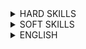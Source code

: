 <details> <summary>HARD SKILLS</summary><blockquote>

<details><summary>Development</summary><blockquote>

<details><summary>Java Development</summary><blockquote>

<details><summary>Java Software Design</summary><blockquote>

Expected for selected level:
<details><summary>GOF Patterns - Novice</summary><blockquote>
This is a dropdown with text!
</blockquote></details>

<details><summary>Aspect-oriented programming</summary><blockquote>
This is a dropdown with text!
</blockquote></details>

<details><summary>GOF Patterns - Intermediate</summary><blockquote>
This is a dropdown with text!
</blockquote></details>

<details><summary>OOP design principles</summary><blockquote>
This is a dropdown with text!
</blockquote></details>

<details><summary>Functional programming</summary><blockquote>
This is a dropdown with text!
</blockquote></details>

Optional for selected level:
<details><summary>Reactive design/programming</summary><blockquote>
This is a dropdown with text!
</blockquote></details>

</blockquote></details>

<details><summary>Java SE Development</summary><blockquote>
  
<details><summary>Core Java Development</summary><blockquote>

**_Expected for selected level:_**

<details><summary>Java and XML - Novice</summary><blockquote>
  
---  
Success criteria:
+ Understand the concept of marshalling / unmarshalling
+ Understand XML parsing concepts
---
Materials:
Java & XML
+ https://www.ntu.edu.sg/home/ehchua/programming/java/J6d_xml.html
+ https://docs.oracle.com/javase/tutorial/jaxb/TOC.html
+ http://www.oracle.com/technetwork/articles/javase/index-140168.html
+ https://www.javatpoint.com/jaxb-unmarshalling-example
+ https://examples.javacodegeeks.com/core-java/xml/bind/jaxb-unmarshal-example/
---
</blockquote></details>

<details><summary>Java Collections overview</summary><blockquote>

---
Success criteria:
+ Know all basic interfaces (List, Set, Map) and understand their differences
+ Know implementations of these interfaces from JDK and their behavior
---
Materials:
+ [Collections.compare:JDK, Eclipse, Guava, Apache](https://youtu.be/QwZF8xQHlxE?t=2504)
+ [Collections Framework Overview](https://docs.oracle.com/javase/8/docs/technotes/guides/collections/overview.html)
+ [Java Collections Framework](http://www.tutorialspoint.com/java/java_collections.htm)
+ [Java Collections Framework summary table](http://www.codejava.net/java-core/collections/java-collections-framework-summary-table)
+ [Java collections overview](http://tutorials.jenkov.com/java-collections/overview.html)
+ [Java collections overview](https://en.wikiversity.org/wiki/Java_Collections_Overview)
---
</blockquote></details>

<details><summary>Java IO</summary><blockquote>

---
Success criteria:
+ Know Java serialization approaches
+ Reader/Writer vs Stream
---
Materials:
+ [Introduction to Java Serialization](https://www.baeldung.com/java-serialization)
+ [java.io Quick Reference](http://www.cs101.org/ipij/io-reference.html)
---
</blockquote></details>

<details><summary>Java Language Fundamentals</summary><blockquote>

---
Success criteria:
+ Understand OOP concepts
+ Know language syntax and constructions
+ Understand visibility modifiers, exception handling
+ Be aware of java.lang.*classes
---
Materials:
+ [Java - Basic Syntax](http://www.tutorialspoint.com/java/java_basic_syntax.htm)
+ [Java Language Specification > Chapter 18. Syntax](https://docs.oracle.com/javase/specs/jls/se7/html/jls-18.html)
+ [Java Language Specification > Chapter 19. Syntax](https://docs.oracle.com/javase/specs/jls/se8/html/jls-19.html)
+ [Java Programming Cheatsheet](http://introcs.cs.princeton.edu/java/11cheatsheet/)
+ [Some Java Syntax for Applications](http://www.willamette.edu/~gorr/classes/cs231/lectures/chp2.htm)
---
</blockquote></details>

<details><summary>Java Management Extensions (JMX) - Novice</summary><blockquote>

---
Success criteria:
+ Terms
+ Manageable Resource
+ Mbean
+ MBean Server
+ Accessing Mbeans
---
Materials:
+ [Essentials of the JMX API](http://docs.oracle.com/javase/1.5.0/docs/guide/jmx/tutorial/essential.html)
+ [Getting Started with Java Management Extensions (JMX)](http://www.oracle.com/technetwork/articles/javase/jmx-138825.html)
---
</blockquote></details>

<details><summary>Java Security, overview</summary><blockquote>

---
Success criteria:
+ Java Security Overview (hashing, signing, cryptography)
---
Materials:
+ [Java Security API](http://journals.ecs.soton.ac.uk/java/tutorial/security1.1/overview/index.html)
+ [Overview of Java Security Models](https://docs.oracle.com/cd/E12839_01/core.1111/e10043/introjps.htm)
---
</blockquote></details>

<details><summary>Multithreading: classic model and concurrency - Novice</summary><blockquote>

---
Success criteria:
+ Synchronized keyword (static vs non-static method, synchronized block)
+ volatile keyword, gotchas with 64-bit values
+ wait/notify/notifyAll, sleep, yeild
+ Starting new thread (start vs run), Runnable interface
+ Daemon Threads + JVM shutdown
+ Shutdown Hooks
+ Thread Groups
---
Materials:
+ [The Java Tutorials: Concurrency](https://docs.oracle.com/javase/tutorial/essential/concurrency/)
---
</blockquote></details>

<details><summary>The Java Database Connectivity API (JDBC), basics</summary><blockquote>

---
Success criteria:
+ Establishing a Connection
+ Using Callable Statements
+ Using Prepared Statements
+ Protecting from SQL injections
---
Materials:
+ [Java JDBC Tutorial - Part 0: Overview](https://www.youtube.com/watch?v=8-iQDUl10vM)
+ [Processing SQL Statements with JDBC](https://docs.oracle.com/javase/tutorial/jdbc/basics/processingsqlstatements.html)
---
</blockquote></details>

<details><summary>Java and XML - Intermediate</summary><blockquote>

---
Success criteria:
+ Be able to compare DOM / SAX / StAX / JAXB and select the most appropriate for the problem
+ Be able to customize XML processing operations
+ Know what is XPath and when to use it
+ Be aware of XSLT and its use cases
+ XSDs and DTDs
---
Materials:
+ [Document Object Model (DOM)](https://www.youtube.com/watch?v=ABIEmAyKtls)
+ [Extensible Stylesheet Language Transformations (XSLT/XPath), Xpath](https://www.youtube.com/watch?v=GCHfgJFzvKk)
+ [Generate XML Schema from Java class using 'schemagen' tool](http://theopentutorials.com/post/uncategorized/generate-xml-schema-from-java-class-using-schemagen-tool/)
+ [Java API for XML Processing (JAXP)](http://homepages.inf.ed.ac.uk/stg/teaching/ec/slides/jaxp.pdf)
+ [Java API for XML Processing (JAXP), in practice](http://www.ibm.com/developerworks/ru/library/x-stax1/)
+ [JAXB tutorial part 1: XML Binding explained : javavids](https://www.youtube.com/watch?v=4J_ytgQ96Kg)
+ [Simple API for XML (SAX)](https://xerces.apache.org/xerces2-j/faq-sax.html#faq-1)
+ [Simple API for XML (SAX)](http://www.saxproject.org/quickstart.html)
+ [Streaming API for XML (StAX)](https://docs.oracle.com/javase/tutorial/jaxp/stax/why.html)
---
</blockquote></details>

<details><summary>Java Collections day-to-day usage</summary><blockquote>

---
Success criteria:
+ Understand implementation details of concrete classes
---
Materials:
+ [Java Collections](http://www.benchresources.net/interview-question-on-java-collection-framework-overview/)
+ [Java collections overview](http://java-performance.info/java-collections-overview/)
---
</blockquote></details>

<details><summary>Java Management Extensions (JMX) - Intermediate</summary><blockquote>

---
Success criteria:
+ JMX Agent
+ Instrumentation
+ JMX API
---
Materials:
+ [Using JMX Agents](https://docs.oracle.com/javase/8/docs/technotes/guides/jmx/overview/agent.html)
---
</blockquote></details>

<details><summary>Java Naming & Directory Interface (JNDI)</summary><blockquote>

---
Success criteria:
+ JNDI Overview
+ JNDI Context
+ JNDI Environment
+ Binding Objects
+ Type Inference
---
Materials:
+ [Java Naming and Directory Interface (JNDI)](http://docs.oracle.com/javase/8/docs/technotes/guides/jndi/)
+ [Naming and Directory Concepts](https://docs.oracle.com/javase/tutorial/jndi/concepts/index.html)
---
</blockquote></details>

<details><summary>Java NIO - Intermediate</summary><blockquote>

---
Success criteria:
+ NIO files
---
Materials:
+ [Java NIO files tutorial (Oracle site)](https://docs.oracle.com/javase/tutorial/essential/io/fileio.html)
---
</blockquote></details>

<details><summary>Multithreading: classic model and concurrency - Intermediate</summary><blockquote>

---
Success criteria:
+ Standard Executors (Single-Thread, Fixed, Pooled)
+ Scheduled executor
+ Callable/Future interface
+ ReentrantLock, ReentrantReadWriteLock
+ Atomic* (Integer, Boolean, etc)
+ Concurrent collections: CopyOnWriteArrayList/Set, ConcurrentSkipListMap/Set, ConcurrentHashMap
+ Thread States
+ BlockingQueues/Dequeues (Linked*, Array*, Priority*,etc...)
---
Materials:
+ [Java Concurrency Essentials Tutorial](https://www.javacodegeeks.com/2015/09/java-concurrency-essentials.html)
+ [Java Concurrent Animated](https://sourceforge.net/projects/javaconcurrenta)
---
</blockquote></details>

<details><summary>The Java Database Connectivity API (JDBC), in practice</summary><blockquote>

---
Success criteria:
+ Using Transactions
+ Obtaining metadata
+ Batch Processing
---
Materials:
+ [An Introduction to Java Database (JDBC) Programming](http://www.ntu.edu.sg/home/ehchua/programming/java/JDBC_Basic.html)
+ [JDBC Performance Tuning](http://www.simplecodestuffs.com/jdbc-performance-tuning/)
+ [JDBC - Transactions](http://www.tutorialspoint.com/jdbc/jdbc-transactions.htm)
+ [Using SQLXML Objects](https://docs.oracle.com/javase/tutorial/jdbc/basics/sqlxml.html)
---
</blockquote></details>

<details><summary>Java and XML - Advanced</summary><blockquote>

---
Success criteria:
+ Schema generation (schemagen)
+ Mapping cyclic references to XML
+ Dealing with large documents, performance and thread-safety
+ When to Use StAX
+ Streaming versus DOM
+ Pull Parsing versus Push Parsing
+ StAX Use Cases
+ Comparing StAX to Other JAXP APIs
+ StAX API
+ Cursor API
+ Iterator API
+ Iterator Event Types
+ Event Mapping
---
Materials:
+ [Trail: Java API for XML Processing (JAXP)](https://docs.oracle.com/javase/tutorial/jaxp/)
---
</blockquote></details>

<details><summary>Java Management Extensions (JMX) - Advanced</summary><blockquote>

---
Success criteria:
+ JMX Connectors
+ Lookup Services
+ Configuration
+ JMX Security
---
Materials:
+ [MX: Much More Than Just Application Monitoring](https://www.youtube.com/watch?v=aKGYa6Y9r60)
---
</blockquote></details>

<details><summary>Java Memory Model</summary><blockquote>

---
Success criteria:
+ Synchronizes-With rule
+ Happens-Before rule
+ synchronized keyword semantics
+ volatile keyword semantics
+ final fields visibility
---
Materials:
+ [JLS Chapter 17](https://docs.oracle.com/javase/specs/jls/se7/html/jls-17.html)  
---
</blockquote></details>

<details><summary>Java NIO - Advanced</summary><blockquote>

---
Success criteria:
+ Java NIO vs. IO
+ NIO network programming
---
Materials:
+ [Java NIO vs. IO](http://tutorials.jenkov.com/java-nio/index.html)
---
</blockquote></details>

<details><summary>Multithreading: classic model and concurrency - Advanced</summary><blockquote>

---
Success criteria:
+ Semaphore, Phaser, CountdownLatch, CyclicBarrier
+ Fork/Join pool
+ Self-Monitoring, Deadlock detection, long wait detection (over JMX)
---
Materials:
+ [Java Concurrency Utilities](http://tutorials.jenkov.com/java-util-concurrent/index.html)
---
</blockquote></details>

<details><summary>The Java Database Connectivity API (JDBC), advanced</summary><blockquote>

---
Success criteria:
+ Using Advanced Data Types (large objects, arrays, etc.)
+ Streaming Large Portions of Data
+ Transaction Isolation Levels
+ Safepoints
---
</blockquote></details>

**_Optional for selected level:_**

<details><summary>Authentication and Access Control</summary><blockquote>

---
Success criteria:
+ Java Authentication and Authorization Service (JAAS)
+ Signature Timestamp Support
---
Materials:
+ [JAAS Tutorials](http://www.cs.lafayette.edu/docs/java/guide/security/jaas/tutorials/index.html)
---
</blockquote></details>

<details><summary>Cryptography in Java</summary><blockquote>

---
Success criteria:
+ Java Cryptography Architecture(JCA)
+ Java Cryptographic Extension (JCE)
---
Materials:
+ [Java Cryptography Architecture](https://docs.oracle.com/javase/10/security/java-cryptography-architecture-jca-reference-guide.htm)
---
</blockquote></details>

<details><summary>Java Security, advanced</summary><blockquote>

---
Success criteria:
+ Security Architecture
+ Standard Algorithm
+ Oracle Providers
+ Policy Permissions
+ Default Policy Implementation and Policy File Syntax
+ API for Privileged Blocks
+ Security Managers
+ Security for Rich Internet Applications (RIAs)
+ Troubleshooting Security
+ The XML Digital Signature
---
</blockquote></details>

<details><summary>Lock-free programming</summary><blockquote>

---
Success criteria:
+ Difference from the approach with locks
+ Atomic operations, CAS, spinlocks, ABA problem
+ Lock-structures (queue, stack, map)
---
</blockquote></details>

<details><summary>Public Key Infrastructure (PKI)</summary><blockquote>

---
Success criteria:
+ X.509 Certificate and Certificate Revocations Lists (CRLs)
+ Java CertPath API
+ On-Line Certificate Status Protocol (OCSP)
+ Java PKCS#11 Reference Guide
---
Materials:
+ [Public Key Infrastructure (PKI)](https://www.youtube.com/watch?v=GQVSpHDfW4s)
---
</blockquote></details>

<details><summary>Secure Communications</summary><blockquote>

---
Success criteria:
+ Java Secure Socket Extension(JSSE)
+ Java GSS-API(JGSS)
+ Java SASL API
---
Materials:
+ [Support Readiness Document for Java Secure Socket Extension 1.0.1](http://ls7-www.cs.uni-dortmund.de/doc2/ersticd/dokumentation/supportreadiness/JSSE_SRD.pdf)
---
</blockquote></details>

</blockquote></details>

<details><summary>JVM, JDK and Tools</summary><blockquote>

**_Expected for selected level:_**

<details><summary>Classloading - Intermediate</summary><blockquote>

---
Success criteria:
+ Bootstrap, System and Extension classloaders
+ Current and Context Classloaders
+ How a class is loaded within JVM
---
Materials:
+ [Loading, Linking, and Initializing](https://docs.oracle.com/javase/specs/jvms/se7/html/jvms-5.html)
---
</blockquote></details>

<details><summary>Garbage Collection in Java</summary><blockquote>

---
Success criteria:
+ Available Collectors
+ Parallel Collector
+ Concurrent Collector
+ Sizing the Generations
---
Materials:
+ [Java Garbage Collection Basics](http://www.oracle.com/webfolder/technetwork/tutorials/obe/java/gc01/index.html)
+ [Java Garbage Collection Handbook](https://plumbr.io/java-garbage-collection-handbook)
+ [Java SE 8 HotSpot Virtual Machine Garbage Collection Tuning](https://docs.oracle.com/javase/10/gctuning/toc.htm)
---
</blockquote></details>

<details><summary>HotSpot Ergonomics</summary><blockquote>

---
Success criteria:
+ Garbage collector
+ Heap size
+ Runtime compiler
---
</blockquote></details>

<details><summary>HotSpot Performance and Tuning</summary><blockquote>

---
Success criteria:
+ Memory and Garbage Collection
+ Startup and Runtime Performance Optimization
+ Heap Monitoring
+ Thread Monitoring
+ Analysis Tools
---
Materials:
+ [Introduction to HotSpot JVM Performance and Tuning](https://www.ibm.com/support/knowledgecenter/SS3JSW_6.0.0/performance/performance/integrator/SIPM_HotSpotJVMIntro.html?view=embed)
+ [JVM runtime analysis](https://docs.bmc.com/docs/display/public/ars81/JVM+runtime+analysis)
+ [Tuning Java Virtual Machines (JVMs)](https://docs.oracle.com/cd/E24329_01/web.1211/e24390/jvm_tuning.htm#PERFM150)
---
</blockquote></details>

<details><summary>HotSpot VM overview</summary><blockquote>

---
Success criteria:
+ Engine Architecture
+ Command Line Options
---
Materials:
+ [The JVM Architecture Explained](https://dzone.com/articles/jvm-architecture-explained)
---
</blockquote></details>

<details><summary>Java Troubleshooting, Profiling, Monitoring and Management Tools</summary><blockquote>

---
Success criteria:
+ jconsole, Java Visual VM
+ Java Mission Control, Java Flight Recorder
---
Materials:
+ [Java Troubleshooting, Profiling, Monitoring and Management Tools](https://docs.oracle.com/javase/8/docs/technotes/tools/unix/s8-management-tools.html#sthref275)
---
</blockquote></details>

<details><summary>Classloading - Advanced</summary><blockquote>

---
Success criteria:
+ Implementing your own classloader
+ Classloading within application servers
+ Classloading and OSGi
---
Materials:
+ [Add link]()
---
</blockquote></details>

**_Optional for selected level:_**

<details><summary>Create and Build Applications</summary><blockquote>

---
Success criteria:
+ extcheck, jdeps, java, javah, jdb
---
Materials:
+ [Create and Build Applications](https://docs.oracle.com/javase/8/docs/technotes/tools/unix/s1-create-build-tools.html#sthref31)
---
</blockquote></details>

<details><summary>Internationalization Tools</summary><blockquote>

---
Success criteria:
+ native2ascii
---
Materials:
+ [Internationalization Tools](https://docs.oracle.com/javase/8/docs/technotes/tools/unix/s3-internationalizat-tools.html#sthref162)
---
</blockquote></details>

<details><summary>Java DB</summary><blockquote>

---
Success criteria:
+ Java DB overview
---
Materials:
+ [Add link]()
---
</blockquote></details>

<details><summary>Java Deployment Tools</summary><blockquote>

---
Success criteria:
+ javapackager, pack200, unpack200
---
Materials:
+ [Java Deployment Tools](https://docs.oracle.com/javase/8/docs/technotes/tools/unix/s6-deployment-tools.html#sthref214)
---
</blockquote></details>

<details><summary>Java IDL and RMI-IIOP Tools</summary><blockquote>

---
Success criteria:
+ tnameserv, idlj, orbd, servertool
---
Materials:
+ [Java IDL and RMI-IIOP Tools](https://docs.oracle.com/javase/8/docs/technotes/tools/unix/s5-idl-rmi-iiop.html#sthref183)
---
</blockquote></details>

<details><summary>Java Virtual Machine Tool Interface (JVM TI)</summary><blockquote>

---
Success criteria:
+ Java Virtual Machine Tool Interface (JVM TI) overview
---
Materials:
+ [Add link]()
---
</blockquote></details>

<details><summary>Java Web Services Tools</summary><blockquote>

---
Success criteria:
+ scheamgen, wsgen, wsimport, xjc
---
Materials:
+ [Java Web Services Tools](https://docs.oracle.com/javase/8/docs/technotes/tools/unix/s10-web-services-tools.html#sthref310)
---
</blockquote></details>

<details><summary>Java Web Start Tools</summary><blockquote>

---
Success criteria:
+ javaws
---
Materials:
+ [Java Web Start Tools](https://docs.oracle.com/javase/8/docs/technotes/tools/unix/s7-web-start-tools.html#sthref269)
---
</blockquote></details>

<details><summary>Monitoring Tools</summary><blockquote>

---
Success criteria:
+ jcmd, jps, jstat , jstatd
---
Materials:
+ [Monitoring Tools](https://docs.oracle.com/javase/8/docs/technotes/tools/unix/s9-monitoring-tools.html#sthref282)
---
</blockquote></details>

<details><summary>Remote Method Invocation (RMI) Tools</summary><blockquote>

---
Success criteria:
+ rmic, rmiregistry, rmid, serialver
---
Materials:
+ [Remote Method Invocation (RMI) Tools](https://docs.oracle.com/javase/8/docs/technotes/tools/unix/s4-rmi-tools.html#sthref166)
---
</blockquote></details>

<details><summary>Scripting Tools</summary><blockquote>

---
Success criteria:
+ jjs
+ jrunscript
---
Materials:
+ [Scripting Tools](https://docs.oracle.com/javase/8/docs/technotes/tools/unix/s12-scripting-tools.html#sthref347)
---
</blockquote></details>

<details><summary>Security Tools</summary><blockquote>

---
Success criteria:
+ keytool, jarsigner, policytool, kinit, klist, ktab
---
Materials:
+ [Security Tools](https://docs.oracle.com/javase/8/docs/technotes/tools/unix/s2-security-tools.html#sthref123)
---
</blockquote></details>

<details><summary>The Java Virtual Machine Specification, advanced</summary><blockquote>

---
Success criteria:
+ The class File Format
+ The ClassFile Structure
+ The Internal Form of Names
+ Descriptors
+ The Constant Pool
+ Fields
+ Methods
+ Attributes
+ Format Checking
+ Constraints on Java Virtual Machine code
+ Loading, Linking, and Initializing
+ The Java Virtual Machine Instruction Set
+ HotSpot Engine Architecture
+ HotSpot Thread Implementation (Solaris)
---
Materials:
+ [Add link]()
---
</blockquote></details>

<details><summary>The Java Virtual Machine Specification, basics</summary><blockquote>

---
Success criteria:
+ The Structure of the Java Virtual Machine
+ Classloader subsystem
+ Runtime data areas
+ Execution engine
---
Materials:
+ [The Java Virtual Machine](https://www.artima.com/insidejvm/ed2/jvmP.html)
---
</blockquote></details>

<details><summary>The Java Virtual Machine Specification, in practice</summary><blockquote>

---
Success criteria:
+ Compiling for the Java Virtual Machine
+ ByteCode Format
+ Constants, Local Variables, and Control Constructs representation
+ Arithmetic representation
+ Accessing the Run-Time Constant Pool
+ Receiving Arguments representation
+ Invoking Methods representation
+ Class Instances representation
+ Arrays representation
+ Compiling Switches
+ Operations on the Operand Stack
+ Throwing and Handling Exceptions
+ Compiling finally
+ Synchronization representation
+ Annotations
---
Materials:
+ [Internal architecture of the Java Virtual Machine (JVM) Java SE 7](http://blog.jamesdbloom.com/JVMInternals.html#per_thread)
---
</blockquote></details>

<details><summary>Troubleshooting tools</summary><blockquote>

---
Success criteria:
+ jinfo, jhat, jmap, jsadebugd, jstack
---
Materials:
+ [Troubleshooting tools](https://docs.oracle.com/javase/8/docs/technotes/tools/unix/s9-monitoring-tools.html#sthref282)
---
</blockquote></details>

</blockquote></details>

</blockquote></details>

<details><summary>Java EE Development</summary><blockquote>
This is a dropdown with text!
</blockquote></details>

<details><summary>Java 8</summary><blockquote>

<details><summary>Concurrency</summary><blockquote>
This is a dropdown with text!
</blockquote></details>

<details><summary>Interface’s Default and Static Methods</summary><blockquote>
This is a dropdown with text!
</blockquote></details>

<details><summary>Lambdas and Functional Interfaces</summary><blockquote>
This is a dropdown with text!
</blockquote></details>

<details><summary>Significant Java 8 API changes</summary><blockquote>
This is a dropdown with text!
</blockquote></details>

<details><summary>Streams</summary><blockquote>
This is a dropdown with text!
</blockquote></details>
</blockquote></details>

<details><summary>Application Layer Frameworks</summary><blockquote>

<details><summary>Spring Framework</summary><blockquote>

<details><summary>Spring Core</summary><blockquote>

**_Expected for selected level:_**

<details><summary>Beans, IoC Container</summary><blockquote>

---
Success criteria:
+ Container and Beans overview
+ Dependencies
+ Bean scopes
+ Customizing the nature of a bean
+ Bean definition inheritance
+ Container Extension Points
+ XML based container configuration
+ Annotation-based container configuration
+ Classpath scanning and managed components
+ Using JSR 330 Standard Annotations
+ Java-based container configuration
+ Additional Capabilities of the ApplicationContext
+ The BeanFactory
---
Materials:
+ [Beans, IoC Container](https://docs.spring.io/spring/docs/current/spring-framework-reference/core.html#beans)
+ [Spring Fundamentals](https://www.pluralsight.com/courses/spring-fundamentals)
---
</blockquote></details>

<details><summary>Resources files handling</summary><blockquote>

---
Success criteria:
+ The Resource interface
+ The ResourceLoader
+ Resources as dependencies
+ Application contexts and Resource paths
---
Materials:
+ [Resources files handling](https://docs.spring.io/spring/docs/current/spring-framework-reference/core.html#resources)
---
</blockquote></details>

<details><summary>AOP with Spring - Intermediate</summary><blockquote>

---
Success criteria:
+ AOP Introduction
+ Built in proxying mechanisms
---
Materials:
+ [AOP with Spring - Intermediate](https://docs.spring.io/spring/docs/current/spring-framework-reference/core.html#aop)
---
</blockquote></details>

<details><summary>EJB</summary><blockquote>

---
Success criteria:
+ Accessing EJBs
+ Spring’s EJB implementation support
---
Materials:
+ [EJB](https://docs.spring.io/spring/docs/current/spring-framework-reference/integration.html#ejb)
---
</blockquote></details>

<details><summary>Introduction to Spring Testing</summary><blockquote>

---
Success criteria:
+ Introduction to Spring Testing
+ Unit Testing
+ Integration Testing
+ MVC Test Framework
---
Materials:
+ [Introduction to Spring Testing](https://docs.spring.io/spring/docs/current/spring-framework-reference/testing.html#testing-introduction)
---
</blockquote></details>

<details><summary>JMS</summary><blockquote>

---
Success criteria:
+ Using Spring JMS
+ Sending a Message
+ Receiving a message
---
Materials:
+ [JMS](http://docs.spring.io/spring/docs/current/spring-framework-reference/html/jms.html)
---
</blockquote></details>

<details><summary>Spring MVC Framework</summary><blockquote>

---
Success criteria:
+ The DispatcherServlet
+ Implementing Controllers
+ Handler mappings
+ Resolving views
+ Building URIs
+ Using locales
+ Using themes
+ Spring’s multipart (file upload) support
+ Handling exceptions
+ Web Security
+ Convention over configuration support
+ HTTP caching support
+ Configuring Spring MVC
---
Materials:
+ [Spring MVC Framework](https://docs.spring.io/spring/docs/current/spring-framework-reference/web.html#mvc)
---
</blockquote></details>

<details><summary>Spring.MVC Framework. REST Implementation</summary><blockquote>

---
Success criteria:
+ Creating REST Controllers
+ RestTemplate usage
+ HTTP Message Conversion
+ Async RestTemplate
+ Creating asynchronous controller
---
Materials:
+ [Architecting Web Applications with Spring](https://www.pluralsight.com/courses/architecting-web-applications-spring)
+ [Spring.MVC Framework. REST Implementation(1)](https://docs.spring.io/spring-framework/docs/4.3.13.RELEASE/spring-framework-reference/html/mvc.html#mvc-controller)
+ [Spring.MVC Framework. REST Implementation(2)](https://docs.spring.io/spring-framework/docs/current/spring-framework-reference/web.html#mvc-controller)
+ [Spring.MVC Framework. REST Implementation](https://spring.io/guides/gs/rest-service/)
---
</blockquote></details>

<details><summary>Validation, Data Binding, and Type Conversion</summary><blockquote>

---
Success criteria:
+ Resolving codes to error messages
+ Bean manipulation and the BeanWrapper
+ Spring Type Conversion
+ Spring Field Formatting
+ Configuring a global date & time format
+ Spring Validation
---
Materials:
+ [Validation, Data Binding, and Type Conversion(1)](https://docs.spring.io/spring-framework/docs/4.3.13.RELEASE/spring-framework-reference/html/validation.html)
+ [Validation, Data Binding, and Type Conversion(2)](https://docs.spring.io/spring-framework/docs/current/spring-framework-reference/core.html#validation)
---
</blockquote></details>

<details><summary>AOP with Spring - Advanced</summary><blockquote>

---
Success criteria:
+ @AspectJ support
+ Using AspectJ with Spring applications
+ Schema-based AOP support
+ Mixing aspect types
+ Pointcut API in Spring
+ Advice API in Spring
+ Advisor API in Spring
+ Using the ProxyFactoryBean to create AOP proxies
+ Concise proxy definitions
+ Creating AOP proxies programmatically with the ProxyFactory
+ Manipulating advised objects
+ Using TargetSources
+ Defining new Advice types
---
Materials:
+ [AOP using Spring AOP and AspectJ](https://www.pluralsight.com/courses/aspect-oriented-programming-spring-aspectj)
+ [AOP with Spring - Advanced](https://docs.spring.io/spring/docs/current/spring-framework-reference/core.html#aop-api)
---
</blockquote></details>

<details><summary>Cache Abstraction</summary><blockquote>

---
Success criteria:
+ Declarative annotation-based caching
+ Declarative XML-based caching
+ Configuring the cache storage
+ Plugging-in different back-end caches
---
Materials:
+ [Cache Abstraction](https://docs.spring.io/spring/docs/current/spring-framework-reference/integration.html#cache)
+ [Cache Providers](http://docs.spring.io/spring-boot/docs/current/reference/html/boot-features-caching.html)
---
</blockquote></details>

<details><summary>JMX</summary><blockquote>

---
Success criteria:
+ Exporting your beans to JMX
+ Controlling the management interface of your beans
+ Controlling the ObjectNames for your beans
+ JSR-160 Connectors
+ Accessing MBeans via Proxies
+ Notifications
---
Materials:
+ [JMX](http://docs.spring.io/autorepo/docs/spring/3.2.x/spring-framework-reference/html/jmx.html)
---
</blockquote></details>

<details><summary>Task Execution and Scheduling</summary><blockquote>

---
Success criteria:
+ The Spring TaskExecutor
+ The Spring TaskScheduler
+ Annotation Support
+ The Task Namespace
+ Using the Quartz Scheduler
---
Materials:
+ [Task Execution and Scheduling](https://docs.spring.io/spring/docs/current/spring-framework-reference/integration.html#scheduling)
---
</blockquote></details>

</blockquote></details>

<details><summary>Spring Data</summary><blockquote>
This is a dropdown with text!
</blockquote></details>

<details><summary>Spring Integration</summary><blockquote>
This is a dropdown with text!
</blockquote></details>

<details><summary>Spring Boot</summary><blockquote>
This is a dropdown with text!
</blockquote></details>

<details><summary>Spring Security</summary><blockquote>
This is a dropdown with text!
</blockquote></details>

<details><summary>Spring Cloud</summary><blockquote>
This is a dropdown with text!
</blockquote></details>

<details><summary>Spring Session</summary><blockquote>
This is a dropdown with text!
</blockquote></details>

<details><summary>Spring Batch</summary><blockquote>
This is a dropdown with text!
</blockquote></details>

</blockquote></details>

</blockquote></details>

<details><summary>Java third party libraries</summary><blockquote>
This is a dropdown with text!
</blockquote></details>

<details><summary>Java Data Persistence</summary><blockquote>
This is a dropdown with text!
</blockquote></details>

</blockquote></details>

<details><summary>Database</summary><blockquote>
This is a dropdown with text!
</blockquote></details>

</blockquote></details>

</blockquote></details>



<details>
<summary>SOFT SKILLS</summary><blockquote>

<details><summary>Database</summary><blockquote>
This is a dropdown with text!
</blockquote></details>

</blockquote></details>

<details>
<summary>ENGLISH</summary>
This is a dropdown with text!
</details>
